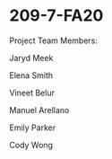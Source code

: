 # 209-7-FA20
Project Team Members:

Jaryd Meek

Elena Smith

Vineet Belur

Manuel Arellano

Emily Parker

Cody Wong
